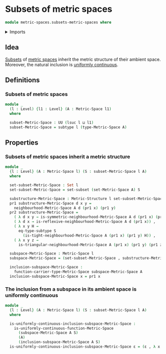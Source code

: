 # Subsets of metric spaces

```agda
module metric-spaces.subsets-metric-spaces where
```

<details><summary>Imports</summary>

```agda
open import elementary-number-theory.positive-rational-numbers

open import foundation.dependent-pair-types
open import foundation.sets
open import foundation.subtypes
open import foundation.universe-levels

open import metric-spaces.functions-metric-spaces
open import metric-spaces.metric-spaces
open import metric-spaces.uniform-continuity-functions-metric-spaces
```

</details>

## Idea

[Subsets](foundation.subtypes.md) of
[metric spaces](metric-spaces.metric-spaces.md) inherit the metric structure of
their ambient space. Moreover, the natural inclusion is
[uniformly continuous](metric-spaces.uniform-continuity-functions-metric-spaces.md).

## Definitions

### Subsets of metric spaces

```agda
module _
  (l : Level) {l1 : Level} (A : Metric-Space l1)
  where

  subset-Metric-Space : UU (lsuc l ⊔ l1)
  subset-Metric-Space = subtype l (type-Metric-Space A)
```

## Properties

### Subsets of metric spaces inherit a metric structure

```agda
module _
  {l : Level} (A : Metric-Space l) (S : subset-Metric-Space l A)
  where

  set-subset-Metric-Space : Set l
  set-subset-Metric-Space = set-subset (set-Metric-Space A) S

  substructure-Metric-Space : Metric-Structure l set-subset-Metric-Space
  pr1 substructure-Metric-Space d x y =
    neighbourhood-Metric-Space A d (pr1 x) (pr1 y)
  pr2 substructure-Metric-Space =
    ( λ d x y → is-symmetric-neighbourhood-Metric-Space A d (pr1 x) (pr1 y)) ,
    ( λ d x → is-reflexive-neighbourhood-Metric-Space A d (pr1 x)) ,
    ( λ x y H →
      eq-type-subtype S
        (is-tight-neighbourhood-Metric-Space A (pr1 x) (pr1 y) H)) ,
    ( λ x y z →
      is-triangular-neighbourhood-Metric-Space A (pr1 x) (pr1 y) (pr1 z))

  subspace-Metric-Space : Metric-Space l
  subspace-Metric-Space = (set-subset-Metric-Space , substructure-Metric-Space)

  inclusion-subspace-Metric-Space :
    function-carrier-type-Metric-Space subspace-Metric-Space A
  inclusion-subspace-Metric-Space x = pr1 x
```

### The inclusion from a subspace in its ambient space is uniformly continuous

```agda
module _
  {l : Level} (A : Metric-Space l) (S : subset-Metric-Space l A)
  where

  is-uniformly-continuous-inclusion-subspace-Metric-Space :
    is-uniformly-continuous-function-Metric-Space
      (subspace-Metric-Space A S)
      (A)
      (inclusion-subspace-Metric-Space A S)
  is-uniformly-continuous-inclusion-subspace-Metric-Space ε = (ε , λ x y H → H)
```
